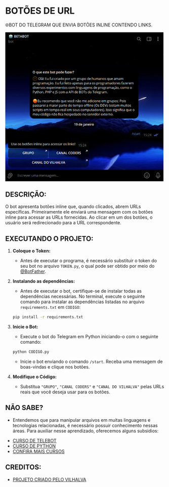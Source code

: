 # BOTÕES DE URL
🌐BOT DO TELEGRAM QUE ENVIA BOTÕES INLINE CONTENDO LINKS.

<img src="FOTO.png" align="center" width="500"> <br>

## DESCRIÇÃO:
O bot apresenta botões inline que, quando clicados, abrem URLs específicas.
Primeiramente ele enviará uma mensagem com os botões inline para acessar as URLs fornecidas. Ao clicar em um dos botões, o usuário será redirecionado para a URL correspondente.

## EXECUTANDO O PROJETO:
1. **Coloque o Token:**
   - Antes de executar o programa, é necessário substituir o token do seu bot no arquivo `TOKEN.py`, o qual pode ser obtido por meio do [@BotFather](https://t.me/BotFather).

2. **Instalando as dependências:**
   - Antes de executar o bot, certifique-se de instalar todas as dependências necessárias. No terminal, execute o seguinte comando para instalar as dependências listadas no arquivo `requirements.txt` em `CODIGO`:
   ```bash
   pip install -r requirements.txt
   ```

3. **Inicie o Bot:**
   - Execute o bot do Telegram em Python iniciando-o com o seguinte comando:
   ```bash
   python CODIGO.py
   ```

   - Inicie o bot enviando o comando `/start`. Receba uma mensagem de boas-vindas e clique nos botões.

4. **Modifique o Código:**
   - Substitua `"GRUPO"`, `"CANAL CODERS"` e `"CANAL DO VILHALVA"` pelas URLs reais que você deseja usar para os botões.

## NÃO SABE?
- Entendemos que para manipular arquivos em muitas linguagens e tecnologias relacionadas, é necessário possuir conhecimento nessas áreas. Para auxiliar nesse aprendizado, oferecemos alguns subsidios:
* [CURSO DE TELEBOT](https://github.com/VILHALVA/CURSO-DE-TELEBOT)
* [CURSO DE PYTHON](https://github.com/VILHALVA/CURSO-DE-PYTHON)
* [CONFIRA MAIS CURSOS](https://github.com/VILHALVA?tab=repositories&q=+topic:CURSO)

## CREDITOS:
- [PROJETO CRIADO PELO VILHALVA](https://github.com/VILHALVA)

